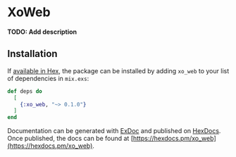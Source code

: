 # XoWeb

**TODO: Add description**

## Installation

If [available in Hex](https://hex.pm/docs/publish), the package can be installed
by adding `xo_web` to your list of dependencies in `mix.exs`:

```elixir
def deps do
  [
    {:xo_web, "~> 0.1.0"}
  ]
end
```

Documentation can be generated with [ExDoc](https://github.com/elixir-lang/ex_doc)
and published on [HexDocs](https://hexdocs.pm). Once published, the docs can
be found at [https://hexdocs.pm/xo_web](https://hexdocs.pm/xo_web).

